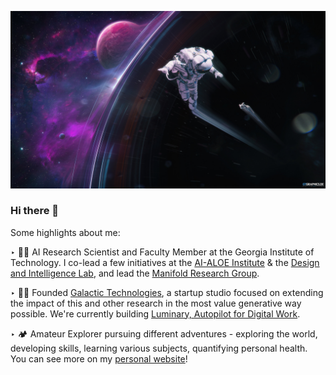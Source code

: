 
![Astronauts Speeding Through the Universe](EptE6_cWMAA9OwP.jpeg)

### Hi there 👋

Some highlights about me: 

‣ 👨‍💻 AI Research Scientist and Faculty Member at the Georgia Institute of Technology.  I co-lead a few initiatives at the [AI-ALOE Institute](https://aialoe.org/) & the [Design and Intelligence Lab](https://dilab.gatech.edu/), and lead the [Manifold Research Group](https://manifoldcomputing.com/).

‣ 👨‍🔧 Founded [Galactic Technologies](https://galactic.tech/), a startup studio focused on extending the impact of this and other research in the most value generative way possible. We're currently building [Luminary, Autopilot for Digital Work](https://luminarysciences.com/).

‣ 🏕 Amateur Explorer pursuing different adventures - exploring the world, developing skills, learning various subjects, quantifying personal health. You can see more on my [personal website](https://www.harshsikka.com/)!
